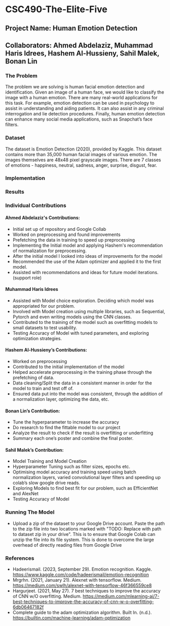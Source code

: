 # CSC490-The-Elite-Five
## Project Name: Human Emotion Detection
## Collaborators: Ahmed Abdelaziz, Muhammad Haris Idrees, Hashem Al-Hussieny, Sahil Malek, Bonan Lin 

### The Problem
The problem we are solving is human facial emotion detection and identification. Given an image of a human face, we would like to classify the image with a human emotion. There are many real-world applications for this task. For example, emotion detection can be used in psychology to assist in understanding and aiding patients. It can also assist in any criminal interrogation and lie detection procedures. Finally, human emotion detection can enhance many social media applications, such as Snapchat’s face filters.

### Dataset
The dataset is Emotion Detection (2020), provided by Kaggle. This dataset contains more than 35,000 human facial images of various emotion. The images themselves are 48x48 pixel grayscale images. There are 7 classes of emotions - happiness, neutral, sadness, anger, surprise, disgust, fear. 

### Implementation

### Results

### Individual Contributions
#### Ahmed Abdelaziz's Contributions:
- Initial set up of repository and Google Collab
- Worked on preprocessing and found improvements
- Prefetching the data in training to speed up preprocessing
- Implementing the Initial model and applying Hashem's recommendation of normalization for preprocessing.
- After the initial model I looked into ideas of improvements for the model
- Recommended the use of the Adam optimizer and applied it to the first model.
- Assisted with recommendations and ideas for future model iterations. (support role)

#### Muhammad Haris Idrees
- Assisted with Model choice exploration. Deciding which model was appropriated for our problem.
- Involved with Model creation using multiple libraries, such as Sequential, Pytorch and even writing models using the CNN classes.
- Contributed to the training of the model such as overfitting models to small datasets to test usability.
- Testing Accuracy of Model with tuned parameters, and exploring optimization strategies.

#### Hashem Al-Hussieny’s Contributions:
- Worked on preprocessing
- Contributed to the initial implementation of the model
- Helped accelerate preprocessing in the training phase through the prefetching of data.
- Data cleaning/Split the data in a consistent manner in order for the model to train and test off of.
- Ensured data put into the model was consistent, through the addition of a normalization layer, optimizing the data, etc.

#### Bonan Lin’s Contribution:
- Tune the hyperparameter to increase the accuracy
- Do research to find the fittable model to our project
- Analyze the result to check if the result is overfitting or underfitting
- Summary each one’s poster and combine the final poster.

#### Sahil Malek’s Contribution:
- Model Training and Model Creation
- Hyperparameter Tuning such as filter sizes, epochs etc.
- Optimising model accuracy and training speed using batch normalization layers, varied convolutional layer filters and speeding up colab’s slow google drive reads.
- Exploring Models to find best fit for our problem, such as EfficientNet and AlexNet
- Testing Accuracy of Model


### Running The Model
- Upload a zip of the dataset to your Google Drive account. Paste the path to the zip file into two locations marked with "TODO: Replace with path to dataset zip in your drive". This is to ensure that Google Colab can unzip the file into its file system. This is done to overcome the large overhead of directly reading files from Google Drive


### References
- Hadeerismail. (2023, September 29). Emotion recognition. Kaggle. https://www.kaggle.com/code/hadeerismail/emotion-recognition
- Mrgrhn. (2021, January 21). Alexnet with tensorflow. Medium. https://medium.com/swlh/alexnet-with-tensorflow-46f366559ce8
- Hargurjeet. (2021, May 27). 7 best techniques to improve the accuracy of CNN w/O overfitting. Medium. https://medium.com/mlearning-ai/7-best-techniques-to-improve-the-accuracy-of-cnn-w-o-overfitting-6db06467182f
- Complete guide to the adam optimization algorithm. Built In. (n.d.). https://builtin.com/machine-learning/adam-optimization 
